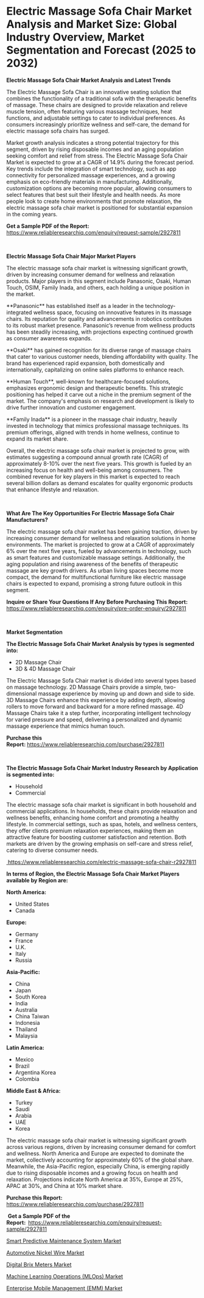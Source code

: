 <p><h1>Electric Massage Sofa Chair Market Analysis and Market Size: Global Industry Overview, Market Segmentation and Forecast (2025 to 2032)</h1></p><p><strong>Electric Massage Sofa Chair Market Analysis and Latest Trends</strong></p>
<p><p>The Electric Massage Sofa Chair is an innovative seating solution that combines the functionality of a traditional sofa with the therapeutic benefits of massage. These chairs are designed to provide relaxation and relieve muscle tension, often featuring various massage techniques, heat functions, and adjustable settings to cater to individual preferences. As consumers increasingly prioritize wellness and self-care, the demand for electric massage sofa chairs has surged.</p><p>Market growth analysis indicates a strong potential trajectory for this segment, driven by rising disposable incomes and an aging population seeking comfort and relief from stress. The Electric Massage Sofa Chair Market is expected to grow at a CAGR of 14.9% during the forecast period. Key trends include the integration of smart technology, such as app connectivity for personalized massage experiences, and a growing emphasis on eco-friendly materials in manufacturing. Additionally, customization options are becoming more popular, allowing consumers to select features that best suit their lifestyle and health needs. As more people look to create home environments that promote relaxation, the electric massage sofa chair market is positioned for substantial expansion in the coming years.</p></p>
<p><strong>Get a Sample PDF of the Report:&nbsp;</strong> <a href="https://www.reliableresearchiq.com/enquiry/request-sample/2927811?utm_campaign=1900&utm_medium=2&utm_source=Github&utm_content=ia&utm_term=12032025&utm_id=electric-massage-sofa-chair">https://www.reliableresearchiq.com/enquiry/request-sample/2927811</a></p>
<p>&nbsp;</p>
<p><strong>Electric Massage Sofa Chair Major Market Players</strong></p>
<p><p>The electric massage sofa chair market is witnessing significant growth, driven by increasing consumer demand for wellness and relaxation products. Major players in this segment include Panasonic, Osaki, Human Touch, OSIM, Family Inada, and others, each holding a unique position in the market.</p><p>**Panasonic** has established itself as a leader in the technology-integrated wellness space, focusing on innovative features in its massage chairs. Its reputation for quality and advancements in robotics contributes to its robust market presence. Panasonic’s revenue from wellness products has been steadily increasing, with projections expecting continued growth as consumer awareness expands.</p><p>**Osaki** has gained recognition for its diverse range of massage chairs that cater to various customer needs, blending affordability with quality. The brand has experienced rapid expansion, both domestically and internationally, capitalizing on online sales platforms to enhance reach.</p><p>**Human Touch**, well-known for healthcare-focused solutions, emphasizes ergonomic design and therapeutic benefits. This strategic positioning has helped it carve out a niche in the premium segment of the market. The company's emphasis on research and development is likely to drive further innovation and customer engagement.</p><p>**Family Inada** is a pioneer in the massage chair industry, heavily invested in technology that mimics professional massage techniques. Its premium offerings, aligned with trends in home wellness, continue to expand its market share.</p><p>Overall, the electric massage sofa chair market is projected to grow, with estimates suggesting a compound annual growth rate (CAGR) of approximately 8-10% over the next five years. This growth is fueled by an increasing focus on health and well-being among consumers. The combined revenue for key players in this market is expected to reach several billion dollars as demand escalates for quality ergonomic products that enhance lifestyle and relaxation.</p></p>
<p>&nbsp;</p>
<p><strong>What Are The Key Opportunities For Electric Massage Sofa Chair Manufacturers?</strong></p>
<p><p>The electric massage sofa chair market has been gaining traction, driven by increasing consumer demand for wellness and relaxation solutions in home environments. The market is projected to grow at a CAGR of approximately 6% over the next five years, fueled by advancements in technology, such as smart features and customizable massage settings. Additionally, the aging population and rising awareness of the benefits of therapeutic massage are key growth drivers. As urban living spaces become more compact, the demand for multifunctional furniture like electric massage chairs is expected to expand, promising a strong future outlook in this segment.</p></p>
<p><strong>Inquire or Share Your Questions If Any Before Purchasing This Report:</strong> <a href="https://www.reliableresearchiq.com/enquiry/pre-order-enquiry/2927811?utm_campaign=1900&utm_medium=2&utm_source=Github&utm_content=ia&utm_term=12032025&utm_id=electric-massage-sofa-chair">https://www.reliableresearchiq.com/enquiry/pre-order-enquiry/2927811</a></p>
<p>&nbsp;</p>
<p><strong>Market Segmentation</strong></p>
<p><strong>The Electric Massage Sofa Chair Market Analysis by types is segmented into:</strong></p>
<p><ul><li>2D Massage Chair</li><li>3D & 4D Massage Chair</li></ul></p>
<p><p>The Electric Massage Sofa Chair market is divided into several types based on massage technology. 2D Massage Chairs provide a simple, two-dimensional massage experience by moving up and down and side to side. 3D Massage Chairs enhance this experience by adding depth, allowing rollers to move forward and backward for a more refined massage. 4D Massage Chairs take it a step further, incorporating intelligent technology for varied pressure and speed, delivering a personalized and dynamic massage experience that mimics human touch.</p></p>
<p><strong>Purchase this Report:&nbsp;</strong><a href="https://www.reliableresearchiq.com/purchase/2927811?utm_campaign=1900&utm_medium=2&utm_source=Github&utm_content=ia&utm_term=12032025&utm_id=electric-massage-sofa-chair">https://www.reliableresearchiq.com/purchase/2927811</a></p>
<p>&nbsp;</p>
<p><strong>The Electric Massage Sofa Chair Market Industry Research by Application is segmented into:</strong></p>
<p><ul><li>Household</li><li>Commercial</li></ul></p>
<p><p>The electric massage sofa chair market is significant in both household and commercial applications. In households, these chairs provide relaxation and wellness benefits, enhancing home comfort and promoting a healthy lifestyle. In commercial settings, such as spas, hotels, and wellness centers, they offer clients premium relaxation experiences, making them an attractive feature for boosting customer satisfaction and retention. Both markets are driven by the growing emphasis on self-care and stress relief, catering to diverse consumer needs.</p></p>
<p><a href="https://www.reliableresearchiq.com/electric-massage-sofa-chair-r2927811?utm_campaign=1900&utm_medium=2&utm_source=Github&utm_content=ia&utm_term=12032025&utm_id=electric-massage-sofa-chair">&nbsp;https://www.reliableresearchiq.com/electric-massage-sofa-chair-r2927811</a></p>
<p><strong>In terms of Region, the Electric Massage Sofa Chair Market Players available by Region are:</strong></p>
<p>
    <p> <strong> North America: </strong>
        <ul>
            <li>United States</li>
            <li>Canada</li>
        </ul>
        </p> 
    <p> <strong> Europe: </strong>
        <ul>
            <li>Germany</li>
            <li>France</li>
            <li>U.K.</li>
            <li>Italy</li>
            <li>Russia</li>
        </ul>
        </p> 
    <p> <strong> Asia-Pacific: </strong>
        <ul>
            <li>China</li>
            <li>Japan</li>
            <li>South Korea</li>
            <li>India</li>
            <li>Australia</li>
            <li>China Taiwan</li>
            <li>Indonesia</li>
            <li>Thailand</li>
            <li>Malaysia</li>
        </ul>
        </p> 
    <p> <strong> Latin America: </strong>
        <ul>
            <li>Mexico</li>
            <li>Brazil</li>
            <li>Argentina Korea</li>
            <li>Colombia</li>
        </ul>
        </p> 
    <p> <strong> Middle East & Africa: </strong>
        <ul>
            <li>Turkey</li>
            <li>Saudi</li>
            <li>Arabia</li>
            <li>UAE</li>
            <li>Korea</li>
        </ul>
    </p>
    </p>
<p><p>The electric massage sofa chair market is witnessing significant growth across various regions, driven by increasing consumer demand for comfort and wellness. North America and Europe are expected to dominate the market, collectively accounting for approximately 60% of the global share. Meanwhile, the Asia-Pacific region, especially China, is emerging rapidly due to rising disposable incomes and a growing focus on health and relaxation. Projections indicate North America at 35%, Europe at 25%, APAC at 30%, and China at 10% market share.</p></p>
<p><strong>Purchase this Report: </strong><a href="https://www.reliableresearchiq.com/purchase/2927811?utm_campaign=1900&utm_medium=2&utm_source=Github&utm_content=ia&utm_term=12032025&utm_id=electric-massage-sofa-chair">https://www.reliableresearchiq.com/purchase/2927811</a></p>
<p>&nbsp;<strong>Get a Sample PDF of the Report:&nbsp;&nbsp;</strong><a href="https://www.reliableresearchiq.com/enquiry/request-sample/2927811?utm_campaign=1900&utm_medium=2&utm_source=Github&utm_content=ia&utm_term=12032025&utm_id=electric-massage-sofa-chair">https://www.reliableresearchiq.com/enquiry/request-sample/2927811</a></p>
<p><strong></strong></p>
<p><p><a href="https://github.com/haklagjbj/Market-Research-Report-List-1/blob/main/smart-predictive-maintenance-system-market.md?utm_campaign=1900&utm_medium=2&utm_source=Github&utm_content=ia&utm_term=12032025&utm_id=electric-massage-sofa-chair">Smart Predictive Maintenance System Market</a></p><p><a href="https://github.com/totrisammir/Market-Research-Report-List-1/blob/main/automotive-nickel-wire-market.md?utm_campaign=1900&utm_medium=2&utm_source=Github&utm_content=ia&utm_term=12032025&utm_id=electric-massage-sofa-chair">Automotive Nickel Wire Market</a></p><p><a href="https://github.com/guyerkanakwu/Market-Research-Report-List-1/blob/main/digital-brix-meters-market.md?utm_campaign=1900&utm_medium=2&utm_source=Github&utm_content=ia&utm_term=12032025&utm_id=electric-massage-sofa-chair">Digital Brix Meters Market</a></p><p><a href="https://github.com/latilsmickl8/Market-Research-Report-List-1/blob/main/machine-learning-operations-mlops-market.md?utm_campaign=1900&utm_medium=2&utm_source=Github&utm_content=ia&utm_term=12032025&utm_id=electric-massage-sofa-chair">Machine Learning Operations (MLOps) Market</a></p><p><a href="https://github.com/tandepinho3p/Market-Research-Report-List-1/blob/main/enterprise-mobile-management-emm-market.md?utm_campaign=1900&utm_medium=2&utm_source=Github&utm_content=ia&utm_term=12032025&utm_id=electric-massage-sofa-chair">Enterprise Mobile Management (EMM) Market</a></p></p>